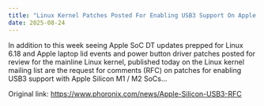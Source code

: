 ```yaml
---
title: "Linux Kernel Patches Posted For Enabling USB3 Support On Apple M1 / M2"
date: 2025-08-24
---
```


In addition to this week seeing Apple SoC DT updates prepped for Linux 6.18 and Apple laptop lid events and power button driver patches posted for review for the mainline Linux kernel, published today on the Linux kernel mailing list are the request for comments (RFC) on patches for enabling USB3 support with Apple Silicon M1 / M2 SoCs...

Original link: https://www.phoronix.com/news/Apple-Silicon-USB3-RFC